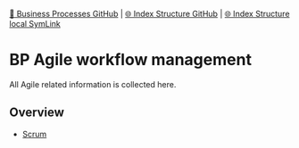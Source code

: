 [📁 Business Processes GitHub](/cerulean-circle-unlimited-2cu/governance/eam/business-processes.md) | [🌐 Index Structure GitHub](/cerulean-circle-unlimited-2cu/governance/eam/business-processes/bp-agile-workflow-management.md) | [🌐 Index Structure local SymLink](./bp-agile-workflow-management.entry.md)

# BP Agile workflow management

All Agile related information is collected here.

## Overview

- [Scrum](./bp-agile-workflow-management/scrum.md)

